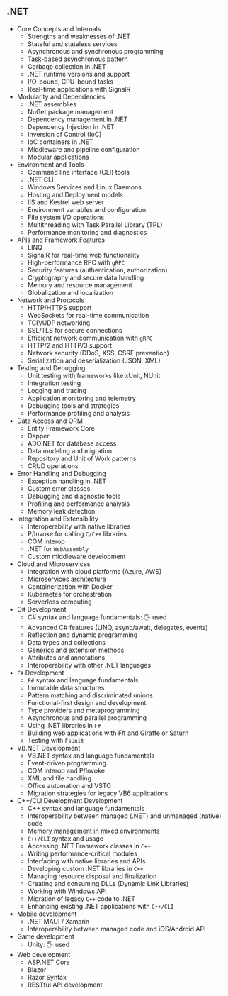 ## .NET

- Core Concepts and Internals
  - Strengths and weaknesses of .NET
  - Stateful and stateless services
  - Asynchronous and synchronous programming
  - Task-based asynchronous pattern
  - Garbage collection in .NET
  - .NET runtime versions and support
  - I/O-bound, CPU-bound tasks
  - Real-time applications with SignalR
- Modularity and Dependencies
  - .NET assemblies
  - NuGet package management
  - Dependency management in .NET
  - Dependency Injection in .NET
  - Inversion of Control (IoC)
  - IoC containers in .NET
  - Middleware and pipeline configuration
  - Modular applications
- Environment and Tools
  - Command line interface (CLI) tools
  - .NET CLI
  - Windows Services and Linux Daemons
  - Hosting and Deployment models
  - IIS and Kestrel web server
  - Environment variables and configuration
  - File system I/O operations
  - Multithreading with Task Parallel Library (TPL)
  - Performance monitoring and diagnostics
- APIs and Framework Features
  - LINQ
  - SignalR for real-time web functionality
  - High-performance RPC with `gRPC`
  - Security features (authentication, authorization)
  - Cryptography and secure data handling
  - Memory and resource management
  - Globalization and localization
- Network and Protocols
  - HTTP/HTTPS support
  - WebSockets for real-time communication
  - TCP/UDP networking
  - SSL/TLS for secure connections
  - Efficient network communication with `gRPC`
  - HTTP/2 and HTTP/3 support
  - Network security (DDoS, XSS, CSRF prevention)
  - Serialization and deserialization (JSON, XML)
- Testing and Debugging
  - Unit testing with frameworks like xUnit, NUnit
  - Integration testing
  - Logging and tracing
  - Application monitoring and telemetry
  - Debugging tools and strategies
  - Performance profiling and analysis
- Data Access and ORM
  - Entity Framework Core
  - Dapper
  - ADO.NET for database access
  - Data modeling and migration
  - Repository and Unit of Work patterns
  - CRUD operations
- Error Handling and Debugging
  - Exception handling in .NET
  - Custom error classes
  - Debugging and diagnostic tools
  - Profiling and performance analysis
  - Memory leak detection
- Integration and Extensibility
  - Interoperability with native libraries
  - P/Invoke for calling `C/C++` libraries
  - COM interop
  - .NET for `WebAssembly`
  - Custom middleware development
- Cloud and Microservices
  - Integration with cloud platforms (Azure, AWS)
  - Microservices architecture
  - Containerization with Docker
  - Kubernetes for orchestration
  - Serverless computing
- C# Development
  - C# syntax and language fundamentals: 🖐️ used
  - Advanced C# features (LINQ, async/await, delegates, events)
  - Reflection and dynamic programming
  - Data types and collections
  - Generics and extension methods
  - Attributes and annotations
  - Interoperability with other .NET languages
- `F#` Development
  - `F#` syntax and language fundamentals
  - Immutable data structures
  - Pattern matching and discriminated unions
  - Functional-first design and development
  - Type providers and metaprogramming
  - Asynchronous and parallel programming
  - Using .NET libraries in `F#`
  - Building web applications with F# and Giraffe or Saturn
  - Testing with `FsUnit`
- VB.NET Development
  - VB.NET syntax and language fundamentals
  - Event-driven programming
  - COM interop and P/Invoke
  - XML and file handling
  - Office automation and VSTO
  - Migration strategies for legacy VB6 applications
- C++/CLI Development Development
  - C++ syntax and language fundamentals
  - Interoperability between managed (.NET) and unmanaged (native) code
  - Memory management in mixed environments
  - `C++/CLI` syntax and usage
  - Accessing .NET Framework classes in `C++`
  - Writing performance-critical modules
  - Interfacing with native libraries and APIs
  - Developing custom .NET libraries in `C++`
  - Managing resource disposal and finalization
  - Creating and consuming DLLs (Dynamic Link Libraries)
  - Working with Windows API
  - Migration of legacy `C++` code to .NET
  - Enhancing existing .NET applications with `C++/CLI`
- Mobile development
  - .NET MAUI / Xamarin
  - Interoperability between managed code and iOS/Android API
- Game development
  - Unity: 🖐️ used
- Web development
  - ASP.NET Core
  - Blazor
  - Razor Syntax
  - RESTful API development
